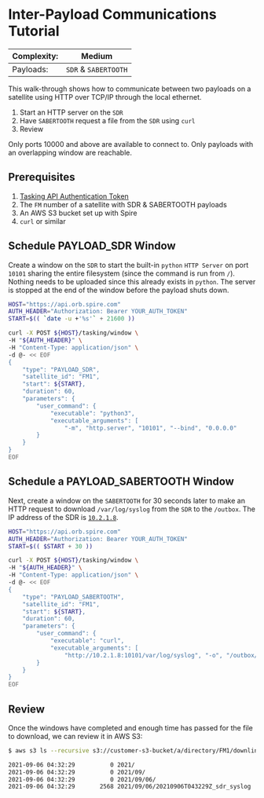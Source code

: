 # Inter-Payload Communications Tutorial

|Complexity:|Medium|
|-|-|
|Payloads:|`SDR` & `SABERTOOTH`|

This walk-through shows how to communicate between two payloads on a satellite using HTTP over TCP/IP through the local ethernet.

1. Start an HTTP server on the `SDR`
1. Have `SABERTOOTH` request a file from the `SDR` using `curl`
1. Review

Only ports 10000 and above are available to connect to. Only payloads with an overlapping window are reachable. 


## Prerequisites

1. [Tasking API Authentication Token](https://developers.spire.com/tasking-api-docs/#authentication)
1. The `FM` number of a satellite with SDR & SABERTOOTH payloads
1. An AWS S3 bucket set up with Spire
1. `curl` or similar



## Schedule PAYLOAD_SDR Window

Create a window on the `SDR` to start the built-in `python` `HTTP Server` on port `10101` sharing the entire filesystem (since the command is run from `/`). Nothing needs to be uploaded since this already exists in `python`. The server is stopped at the end of the window before the payload shuts down.

```bash
HOST="https://api.orb.spire.com"
AUTH_HEADER="Authorization: Bearer YOUR_AUTH_TOKEN"
START=$(( `date -u +'%s'` + 21600 ))

curl -X POST ${HOST}/tasking/window \
-H "${AUTH_HEADER}" \
-H "Content-Type: application/json" \
-d @- << EOF
{
    "type": "PAYLOAD_SDR",
    "satellite_id": "FM1",
    "start": ${START},
    "duration": 60,
    "parameters": {
        "user_command": {
            "executable": "python3",
            "executable_arguments": [
                "-m", "http.server", "10101", "--bind", "0.0.0.0"
        }
    }
}
EOF
```

## Schedule a PAYLOAD_SABERTOOTH Window

Next, create a window on the `SABERTOOTH` for 30 seconds later to make an HTTP request to download `/var/log/syslog` from the `SDR` to the `/outbox`. The IP address of the SDR is [`10.2.1.8`](../../ExecutionEnvironment.md#payload-specifications).


```bash
HOST="https://api.orb.spire.com"
AUTH_HEADER="Authorization: Bearer YOUR_AUTH_TOKEN"
START=$(( $START + 30 ))

curl -X POST ${HOST}/tasking/window \
-H "${AUTH_HEADER}" \
-H "Content-Type: application/json" \
-d @- << EOF
{
    "type": "PAYLOAD_SABERTOOTH",
    "satellite_id": "FM1",
    "start": ${START},
    "duration": 60,
    "parameters": {
        "user_command": {
            "executable": "curl",
            "executable_arguments": [
                "http://10.2.1.8:10101/var/log/syslog", "-o", "/outbox/sdr_syslog"
        }
    }
}
EOF
```


## Review

Once the windows have completed and enough time has passed for the file to download, we can review it in AWS S3:

```bash
$ aws s3 ls --recursive s3://customer-s3-bucket/a/directory/FM1/downlink/

2021-09-06 04:32:29          0 2021/
2021-09-06 04:32:29          0 2021/09/
2021-09-06 04:32:29          0 2021/09/06/
2021-09-06 04:32:29       2568 2021/09/06/20210906T043229Z_sdr_syslog
```
